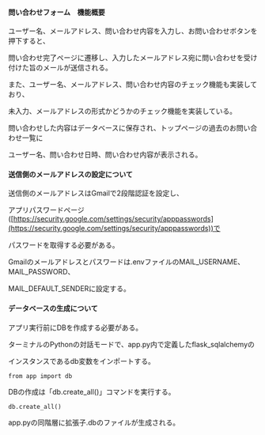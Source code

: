 #### 問い合わせフォーム　機能概要
ユーザー名、メールアドレス、問い合わせ内容を入力し、お問い合わせボタンを押下すると、

問い合わせ完了ページに遷移し、入力したメールアドレス宛に問い合わせを受け付けた旨のメールが送信される。

また、ユーザー名、メールアドレス、問い合わせ内容のチェック機能も実装しており、

未入力、メールアドレスの形式かどうかのチェック機能を実装している。

問い合わせした内容はデータベースに保存され、トップページの過去のお問い合わせ一覧に

ユーザー名、問い合わせ日時、問い合わせ内容が表示される。


#### 送信側のメールアドレスの設定について
送信側のメールアドレスはGmailで2段階認証を設定し、

アプリパスワードページ([https://security.google.com/settings/security/apppasswords](https://security.google.com/settings/security/apppasswords))で

パスワードを取得する必要がある。

Gmailのメールアドレスとパスワードは.envファイルのMAIL_USERNAME、MAIL_PASSWORD、

MAIL_DEFAULT_SENDERに設定する。


#### データベースの生成について
アプリ実行前にDBを作成する必要がある。

ターミナルのPythonの対話モードで、app.py内で定義したflask_sqlalchemyの

インスタンスであるdb変数をインポートする。

	from app import db

DBの作成は「db.create_all()」コマンドを実行する。

	db.create_all()

app.pyの同階層に拡張子.dbのファイルが生成される。
